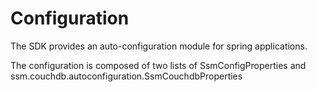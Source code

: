 

# Configuration   


The SDK provides an auto-configuration module for spring applications. 



The configuration is composed of two lists of  SsmConfigProperties  and  ssm.couchdb.autoconfiguration.SsmCouchdbProperties


